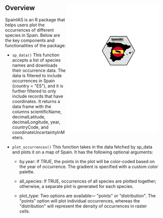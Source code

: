 
<img align="right" src="Icon/Icon.svg" width="300" style="margin-top: 30px">

## Overview

SpainIAS is an R package that helps users plot the occurrences of different species in Spain. Below are the key components and functionalities of the package:

- `sp_data()` This function accepts a list of species names and downloads their occurrence data. The data is filtered to include occurrences in Spain (country = "ES"), and it is further filtered to only include records that have coordinates. It returns a data frame with the columns scientificName, decimalLatitude, decimalLongitude, year, countryCode, and coordinateUncertaintyInMeters.
- `plot_occurrences()` This function takes in the data fetched by sp_data and plots it on a map of Spain. It has the following optional arguments:
  
  -  by.year: If TRUE, the points in the plot will be color-coded based on the year of occurrence. The gradient is specified with a custom color palette.
  
  - all_species: If TRUE, occurrences of all species are plotted together; otherwise, a separate plot is generated for each species.
  
  - plot_type: Two options are available— "points" or "distribution". The "points" option will plot individual occurrences, whereas the "distribution" will represent the density of occurrences in raster cells.

